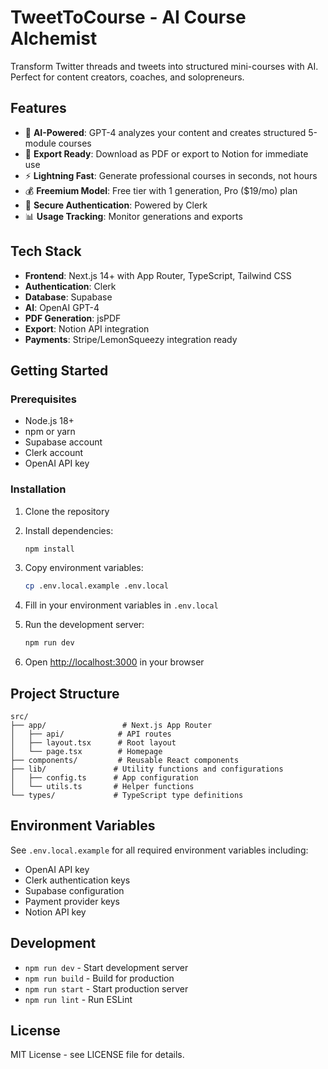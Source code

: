 # TweetToCourse - AI Course Alchemist

Transform Twitter threads and tweets into structured mini-courses with AI. Perfect for content creators, coaches, and solopreneurs.

## Features

- 🧠 **AI-Powered**: GPT-4 analyzes your content and creates structured 5-module courses
- 📄 **Export Ready**: Download as PDF or export to Notion for immediate use  
- ⚡ **Lightning Fast**: Generate professional courses in seconds, not hours
- 💰 **Freemium Model**: Free tier with 1 generation, Pro ($19/mo) plan
- 🔐 **Secure Authentication**: Powered by Clerk
- 📊 **Usage Tracking**: Monitor generations and exports

## Tech Stack

- **Frontend**: Next.js 14+ with App Router, TypeScript, Tailwind CSS
- **Authentication**: Clerk
- **Database**: Supabase
- **AI**: OpenAI GPT-4
- **PDF Generation**: jsPDF
- **Export**: Notion API integration
- **Payments**: Stripe/LemonSqueezy integration ready

## Getting Started

### Prerequisites

- Node.js 18+ 
- npm or yarn
- Supabase account
- Clerk account
- OpenAI API key

### Installation

1. Clone the repository
2. Install dependencies:
   ```bash
   npm install
   ```

3. Copy environment variables:
   ```bash
   cp .env.local.example .env.local
   ```

4. Fill in your environment variables in `.env.local`

5. Run the development server:
   ```bash
   npm run dev
   ```

6. Open [http://localhost:3000](http://localhost:3000) in your browser

## Project Structure

```
src/
├── app/                 # Next.js App Router
│   ├── api/            # API routes
│   ├── layout.tsx      # Root layout
│   └── page.tsx        # Homepage
├── components/         # Reusable React components
├── lib/               # Utility functions and configurations
│   ├── config.ts      # App configuration
│   └── utils.ts       # Helper functions
└── types/             # TypeScript type definitions
```

## Environment Variables

See `.env.local.example` for all required environment variables including:

- OpenAI API key
- Clerk authentication keys
- Supabase configuration
- Payment provider keys
- Notion API key

## Development

- `npm run dev` - Start development server
- `npm run build` - Build for production
- `npm run start` - Start production server
- `npm run lint` - Run ESLint

## License

MIT License - see LICENSE file for details.